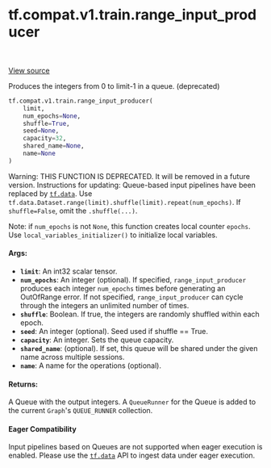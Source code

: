 <div itemscope itemtype="http://developers.google.com/ReferenceObject">
<meta itemprop="name" content="tf.compat.v1.train.range_input_producer" />
<meta itemprop="path" content="Stable" />
</div>

# tf.compat.v1.train.range_input_producer

<!-- Insert buttons -->

<table class="tfo-notebook-buttons tfo-api" align="left">
</table>

<a target="_blank" href="/code/stable/tensorflow/python/training/input.py">View source</a>



<!-- Start diff -->
Produces the integers from 0 to limit-1 in a queue. (deprecated)

``` python
tf.compat.v1.train.range_input_producer(
    limit,
    num_epochs=None,
    shuffle=True,
    seed=None,
    capacity=32,
    shared_name=None,
    name=None
)
```



<!-- Placeholder for "Used in" -->

Warning: THIS FUNCTION IS DEPRECATED. It will be removed in a future version.
Instructions for updating:
Queue-based input pipelines have been replaced by <a href="../../../../tf/data.md"><code>tf.data</code></a>. Use `tf.data.Dataset.range(limit).shuffle(limit).repeat(num_epochs)`. If `shuffle=False`, omit the `.shuffle(...)`.

Note: if `num_epochs` is not `None`, this function creates local counter
`epochs`. Use `local_variables_initializer()` to initialize local variables.

#### Args:


* <b>`limit`</b>: An int32 scalar tensor.
* <b>`num_epochs`</b>: An integer (optional). If specified, `range_input_producer`
  produces each integer `num_epochs` times before generating an
  OutOfRange error. If not specified, `range_input_producer` can cycle
  through the integers an unlimited number of times.
* <b>`shuffle`</b>: Boolean. If true, the integers are randomly shuffled within each
  epoch.
* <b>`seed`</b>: An integer (optional). Seed used if shuffle == True.
* <b>`capacity`</b>: An integer. Sets the queue capacity.
* <b>`shared_name`</b>: (optional). If set, this queue will be shared under the given
  name across multiple sessions.
* <b>`name`</b>: A name for the operations (optional).


#### Returns:

A Queue with the output integers.  A `QueueRunner` for the Queue
is added to the current `Graph`'s `QUEUE_RUNNER` collection.




#### Eager Compatibility
Input pipelines based on Queues are not supported when eager execution is
enabled. Please use the <a href="../../../../tf/data.md"><code>tf.data</code></a> API to ingest data under eager execution.

